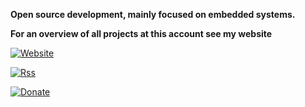 
**Open source development, mainly focused on embedded systems.**

**For an overview of all projects at this account see my website**

[![Website](https://img.shields.io/badge/Website-Link-blue.svg)](https://gavinlyonsrepo.github.io/)

[![Rss](https://img.shields.io/badge/Subscribe-RSS-yellow.svg)](https://gavinlyonsrepo.github.io//feed.xml)

[![Donate](https://img.shields.io/badge/Donate-PayPal-green.svg)](https://www.paypal.com/paypalme/whitelight976)




